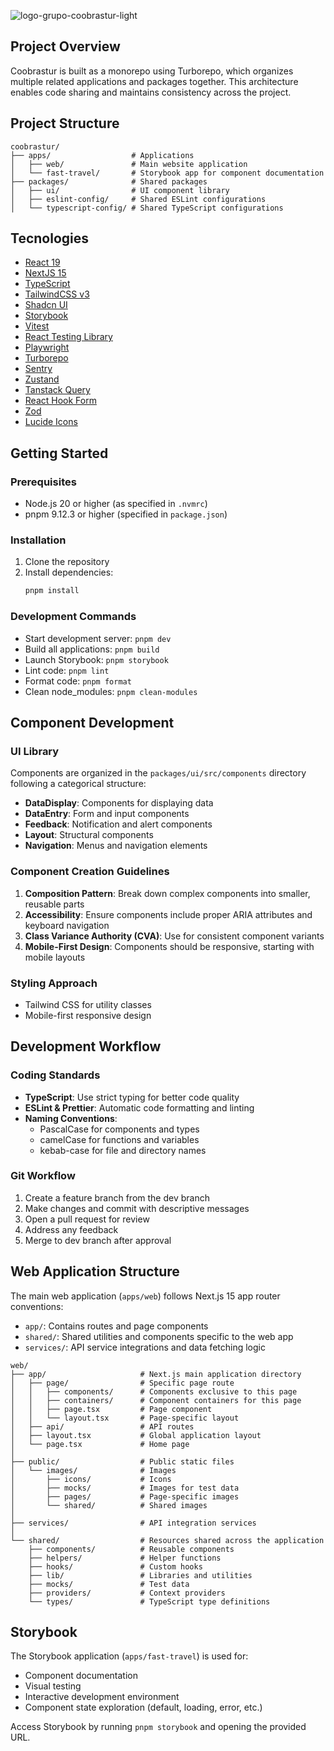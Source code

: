 ![logo-grupo-coobrastur-light](https://github.com/user-attachments/assets/8dba9677-d2d5-43c4-a886-abf0a150fee7)

## Project Overview

Coobrastur is built as a monorepo using Turborepo, which organizes multiple
related applications and packages together. This architecture enables code
sharing and maintains consistency across the project.

## Project Structure

```
coobrastur/
├── apps/                  # Applications
│   ├── web/               # Main website application
│   └── fast-travel/       # Storybook app for component documentation
├── packages/              # Shared packages
│   ├── ui/                # UI component library
│   ├── eslint-config/     # Shared ESLint configurations
│   └── typescript-config/ # Shared TypeScript configurations
```

## Tecnologies

- [React 19](https://www.react.dev)
- [NextJS 15](https://www.nextjs.org)
- [TypeScript](https://www.typescript.com)
- [TailwindCSS v3](https://v3.tailwindcss.com/)
- [Shadcn UI](https://ui.shadcn.com/)
- [Storybook](https://storybook.js.org/)
- [Vitest](https://vitest.dev/)
- [React Testing Library](https://testing-library.com/docs/react-testing-library/intro/)
- [Playwright](https://playwright.dev/)
- [Turborepo](https://turbo.build/repo/docs)
- [Sentry](https://sentry.io/)
- [Zustand](https://zustand-demo.pmnd.rs/)
- [Tanstack Query](https://tanstack.com/query/latest/docs/framework/react/overview)
- [React Hook Form](https://www.react-hook-form.com/)
- [Zod](https://zod.dev/)
- [Lucide Icons](https://lucide.dev/icons/)

## Getting Started

### Prerequisites

- Node.js 20 or higher (as specified in `.nvmrc`)
- pnpm 9.12.3 or higher (specified in `package.json`)

### Installation

1. Clone the repository
2. Install dependencies:
   ```bash
   pnpm install
   ```

### Development Commands

- Start development server: `pnpm dev`
- Build all applications: `pnpm build`
- Launch Storybook: `pnpm storybook`
- Lint code: `pnpm lint`
- Format code: `pnpm format`
- Clean node_modules: `pnpm clean-modules`

## Component Development

### UI Library

Components are organized in the `packages/ui/src/components` directory following
a categorical structure:

- **DataDisplay**: Components for displaying data
- **DataEntry**: Form and input components
- **Feedback**: Notification and alert components
- **Layout**: Structural components
- **Navigation**: Menus and navigation elements

### Component Creation Guidelines

1. **Composition Pattern**: Break down complex components into smaller, reusable
   parts
2. **Accessibility**: Ensure components include proper ARIA attributes and
   keyboard navigation
3. **Class Variance Authority (CVA)**: Use for consistent component variants
4. **Mobile-First Design**: Components should be responsive, starting with
   mobile layouts

### Styling Approach

- Tailwind CSS for utility classes
- Mobile-first responsive design

## Development Workflow

### Coding Standards

- **TypeScript**: Use strict typing for better code quality
- **ESLint & Prettier**: Automatic code formatting and linting
- **Naming Conventions**:
  - PascalCase for components and types
  - camelCase for functions and variables
  - kebab-case for file and directory names

### Git Workflow

1. Create a feature branch from the dev branch
2. Make changes and commit with descriptive messages
3. Open a pull request for review
4. Address any feedback
5. Merge to dev branch after approval

## Web Application Structure

The main web application (`apps/web`) follows Next.js 15 app router conventions:

- `app/`: Contains routes and page components
- `shared/`: Shared utilities and components specific to the web app
- `services/`: API service integrations and data fetching logic

```
web/
├── app/                     # Next.js main application directory
│   ├── page/                # Specific page route
│   │   ├── components/      # Components exclusive to this page
│   │   ├── containers/      # Component containers for this page
│   │   ├── page.tsx         # Page component
│   │   └── layout.tsx       # Page-specific layout
│   ├── api/                 # API routes
│   ├── layout.tsx           # Global application layout
│   └── page.tsx             # Home page
│
├── public/                  # Public static files
│   └── images/              # Images
│       ├── icons/           # Icons
│       ├── mocks/           # Images for test data
│       ├── pages/           # Page-specific images
│       └── shared/          # Shared images
│
├── services/                # API integration services
│
└── shared/                  # Resources shared across the application
    ├── components/          # Reusable components
    ├── helpers/             # Helper functions
    ├── hooks/               # Custom hooks
    ├── lib/                 # Libraries and utilities
    ├── mocks/               # Test data
    ├── providers/           # Context providers
    └── types/               # TypeScript type definitions

```

## Storybook

The Storybook application (`apps/fast-travel`) is used for:

- Component documentation
- Visual testing
- Interactive development environment
- Component state exploration (default, loading, error, etc.)

Access Storybook by running `pnpm storybook` and opening the provided URL.
